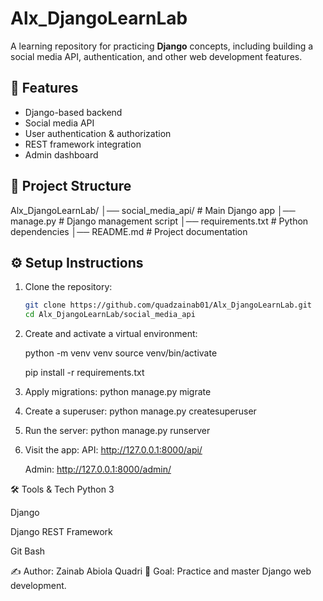 # Alx_DjangoLearnLab

A learning repository for practicing **Django** concepts, including building a social media API, authentication, and other web development features.

## 🚀 Features
- Django-based backend
- Social media API
- User authentication & authorization
- REST framework integration
- Admin dashboard

## 📂 Project Structure
Alx_DjangoLearnLab/
│── social_media_api/ # Main Django app
│── manage.py # Django management script
│── requirements.txt # Python dependencies
│── README.md # Project documentation



## ⚙️ Setup Instructions

1. Clone the repository:
   ```bash
   git clone https://github.com/quadzainab01/Alx_DjangoLearnLab.git
   cd Alx_DjangoLearnLab/social_media_api


2.  Create and activate a virtual 
    environment:

    python -m venv venv
    source venv/bin/activate  

    pip install -r requirements.txt

3.  Apply migrations:
    python manage.py migrate

4.  Create a superuser:
    python manage.py createsuperuser

5.  Run the server:
    python manage.py runserver

6.  Visit the app:
    API: http://127.0.0.1:8000/api/

    Admin: http://127.0.0.1:8000/admin/


🛠️ Tools & Tech
Python 3

Django

Django REST Framework

Git Bash

✍️ Author: Zainab Abiola Quadri
📌 Goal: Practice and master Django web development.
